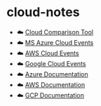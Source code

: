 # cloud-notes 

- ☁️ [Cloud Comparison Tool](https://github.com/angietechcafe/cloud-notes-/blob/main/Cloud%20Comparison%20Tool.md)
- ☁️ [MS Azure Cloud Events](https://azure.microsoft.com/en-us/resources/events)
- ☁️ [AWS Cloud Events](https://aws.amazon.com/events/)
- ☁️ [Google Cloud Events](https://cloud.google.com/events?hl=en)
- ☁️ [Azure Documentation](https://learn.microsoft.com/en-us/azure/?product=popular)
- ☁️ [AWS Documentation](https://docs.aws.amazon.com/)
- ☁️ [GCP Documentation](https://cloud.google.com/docs) 
